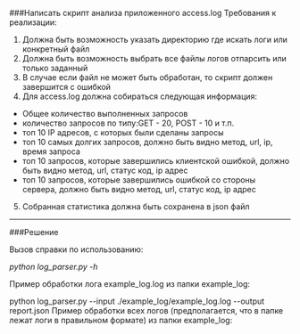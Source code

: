 ###Написать скрипт анализа приложенного access.log
Требования к реализации:

1. Должна быть возможность указать директорию где искать логи или конкретный файл
2. Должна быть возможность выбрать все файлы логов отпарсить или только заданный
3. В случае если файл не может быть обработан, то скрипт должен завершится с ошибкой
4. Для access.log должна собираться следующая информация:

- Общее количество выполненных запросов
- количество запросов по типу:GET - 20, POST - 10 и т.п.
- топ 10 IP адресов, с которых были сделаны запросы
- топ 10 самых долгих запросов, должно быть видно метод, url, ip, время запроса
- топ 10 запросов, которые завершились клиентской ошибкой, должно быть видно метод, url, статус код, ip адрес
- топ 10 запросов, которые завершились ошибкой со стороны сервера, должно быть видно метод, url, статус код, ip адрес
5. Собранная статистика должна быть сохранена в json файл
***
###Решение

Вызов справки по использованию:

*python log_parser.py -h*

Пример обработки лога example_log.log из папки example_log:

python log_parser.py --input ./example_log/example_log.log --output report.json
Пример обработки всех логов (предполагается, что в папке лежат логи в правильном формате) из папки example_log: